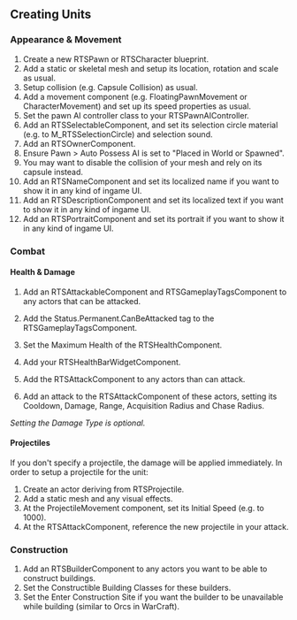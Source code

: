 ## Creating Units

### Appearance & Movement

1. Create a new RTSPawn or RTSCharacter blueprint.
1. Add a static or skeletal mesh and setup its location, rotation and scale as usual.
1. Setup collision (e.g. Capsule Collision) as usual.
1. Add a movement component (e.g. FloatingPawnMovement or CharacterMovement) and 
set up its speed properties as usual.
1. Set the pawn AI controller class to your RTSPawnAIController.
1. Add an RTSSelectableComponent, and set its selection circle material (e.g. to M_RTSSelectionCircle) and selection sound.
1. Add an RTSOwnerComponent.
1. Ensure Pawn > Auto Possess AI is set to "Placed in World or Spawned".
1. You may want to disable the collision of your mesh and rely on its capsule instead.
1. Add an RTSNameComponent and set its localized name if you want to show it in any kind of ingame UI. 
1. Add an RTSDescriptionComponent and set its localized text if you want to show it in any kind of ingame UI. 
1. Add an RTSPortraitComponent and set its portrait if you want to show it in any kind of ingame UI.

### Combat

#### Health & Damage

1. Add an RTSAttackableComponent and RTSGameplayTagsComponent to any actors that can be attacked.
1. Add the Status.Permanent.CanBeAttacked tag to the RTSGameplayTagsComponent.
1. Set the Maximum Health of the RTSHealthComponent.
1. Add your RTSHealthBarWidgetComponent.

1. Add the RTSAttackComponent to any actors than can attack.
1. Add an attack to the RTSAttackComponent of these actors, setting its Cooldown, Damage, Range, Acquisition Radius and Chase Radius.

_Setting the Damage Type is optional._

#### Projectiles

If you don't specify a projectile, the damage will be applied immediately. In order to setup a projectile for the unit:

1. Create an actor deriving from RTSProjectile.
1. Add a static mesh and any visual effects.
1. At the ProjectileMovement component, set its Initial Speed (e.g. to 1000).
1. At the RTSAttackComponent, reference the new projectile in your attack.

### Construction

1. Add an RTSBuilderComponent to any actors you want to be able to construct buildings.
1. Set the Constructible Building Classes for these builders.
1. Set the Enter Construction Site if you want the builder to be unavailable while building (similar to Orcs in WarCraft).
